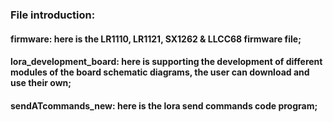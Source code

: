 ### File introduction: 



#### firmware: here is the LR1110, LR1121, SX1262 & LLCC68 firmware file; 



#### lora_development_board: here is supporting the development of different modules of the board schematic diagrams, the user can download and use their own; 



#### sendATcommands_new: here is the lora send commands code program;
